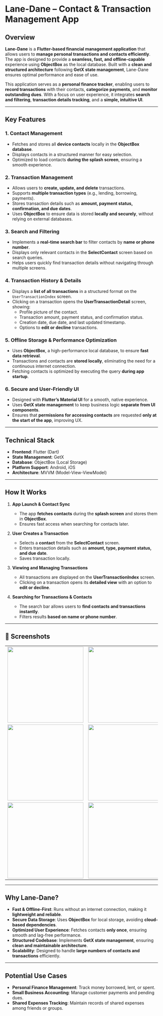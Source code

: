 # Lane-Dane – Contact & Transaction Management App

## Overview

**Lane-Dane** is a **Flutter-based financial management application** that allows users to **manage personal transactions and contacts efficiently**. The app is designed to provide a **seamless, fast, and offline-capable** experience using **ObjectBox** as the local database. Built with a **clean and structured architecture** following **GetX state management**, Lane-Dane ensures optimal performance and ease of use.

This application serves as a **personal finance tracker**, enabling users to **record transactions** with their contacts, **categorize payments**, and **monitor outstanding dues**. With a focus on user experience, it integrates **search and filtering**, **transaction details tracking**, and a **simple, intuitive UI**.

---

## Key Features

### 1. Contact Management
- Fetches and stores all **device contacts** locally in the **ObjectBox database**.
- Displays contacts in a structured manner for easy selection.
- Optimized to load contacts **during the splash screen**, ensuring a smooth experience.

### 2. Transaction Management
- Allows users to **create, update, and delete** transactions.
- Supports **multiple transaction types** (e.g., lending, borrowing, payments).
- Stores transaction details such as **amount, payment status, confirmation, and due dates**.
- Uses **ObjectBox** to ensure data is stored **locally and securely**, without relying on external databases.

### 3. Search and Filtering
- Implements a **real-time search bar** to filter contacts by **name or phone number**.
- Displays only relevant contacts in the **SelectContact** screen based on search queries.
- Helps users quickly find transaction details without navigating through multiple screens.

### 4. Transaction History & Details
- Displays a **list of all transactions** in a structured format on the `UserTransactionIndex` screen.
- Clicking on a transaction opens the **UserTransactionDetail** screen, showing:
  - Profile picture of the contact.
  - Transaction amount, payment status, and confirmation status.
  - Creation date, due date, and last updated timestamp.
  - Options to **edit or decline** transactions.

### 5. Offline Storage & Performance Optimization
- Uses **ObjectBox**, a high-performance local database, to ensure **fast data retrieval**.
- Transactions and contacts are **stored locally**, eliminating the need for a continuous internet connection.
- Fetching contacts is optimized by executing the query **during app startup**.

### 6. Secure and User-Friendly UI
- Designed with **Flutter’s Material UI** for a smooth, native experience.
- Uses **GetX state management** to keep business logic **separate from UI components**.
- Ensures that **permissions for accessing contacts** are requested **only at the start of the app**, improving UX.

---

## Technical Stack

- **Frontend**: Flutter (Dart)
- **State Management**: GetX
- **Database**: ObjectBox (Local Storage)
- **Platform Support**: Android, iOS
- **Architecture**: MVVM (Model-View-ViewModel)

---

## How It Works

1. **App Launch & Contact Sync**
   - The app **fetches contacts** during the **splash screen** and stores them in **ObjectBox**.
   - Ensures fast access when searching for contacts later.

2. **User Creates a Transaction**
   - Selects a **contact** from the **SelectContact** screen.
   - Enters transaction details such as **amount, type, payment status, and due date**.
   - Saves transaction locally.

3. **Viewing and Managing Transactions**
   - All transactions are displayed on the **UserTransactionIndex** screen.
   - Clicking on a transaction opens its **detailed view** with an option to **edit or decline**.

4. **Searching for Transactions & Contacts**
   - The search bar allows users to **find contacts and transactions instantly**.
   - Filters results **based on name or phone number**.

---

## 📸 Screenshots

<div align="center">

<table>
  <tr>
    <td><img src="https://github.com/user-attachments/assets/576b9c50-fd2b-418e-822b-b74fc58cdaad" width="250"/></td>
    <td><img src="https://github.com/user-attachments/assets/d0c4abe4-d836-4d0d-b4b1-2dcc2737df95" width="250"/></td>
    <td><img src="https://github.com/user-attachments/assets/fb5946e4-71f8-41a1-b1bc-69ebfd032bc9" width="250"/></td>
  </tr>
  <tr>
    <td><img src="https://github.com/user-attachments/assets/bd82aed0-ac89-4739-8cf7-7fc1f8e615fd" width="250"/></td>
    <td><img src="https://github.com/user-attachments/assets/6e28046c-1a6a-48b7-b1a7-c2eb0b2e7839" width="250"/></td>
    <td><img src="https://github.com/user-attachments/assets/57c82620-cfc5-4b55-9b65-495039a6fb51" width="250"/></td>
  </tr>
  <tr>
    <td><img src="https://github.com/user-attachments/assets/a15dbb23-bd14-43ce-95de-aae94adf429c" width="250"/></td>
    <td><img src="https://github.com/user-attachments/assets/1d267e6c-b977-434c-bcb2-f4a83040a153" width="250"/></td>
  </tr>
</table>

</div>

---

## Why Lane-Dane?

- **Fast & Offline-First**: Runs without an internet connection, making it **lightweight and reliable**.
- **Secure Data Storage**: Uses **ObjectBox** for local storage, avoiding **cloud-based dependencies**.
- **Optimized User Experience**: Fetches contacts **only once**, ensuring smooth and lag-free performance.
- **Structured Codebase**: Implements **GetX state management**, ensuring **clean and maintainable architecture**.
- **Scalability**: Designed to handle **large numbers of contacts and transactions** efficiently.

---

## Potential Use Cases

- **Personal Finance Management**: Track money borrowed, lent, or spent.
- **Small Business Accounting**: Manage customer payments and pending dues.
- **Shared Expenses Tracking**: Maintain records of shared expenses among friends or groups.

